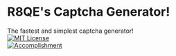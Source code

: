 # R8QE's Captcha Generator!
The fastest and simplest captcha generator!<br>
[![MIT License](https://img.shields.io/badge/License-MIT-green.svg)](https://choosealicense.com/licenses/mit/)<br>
[![Accomplishment](https://img.shields.io/badge/Fastest_Gen-5_per_0.01s-green)]()<br>

